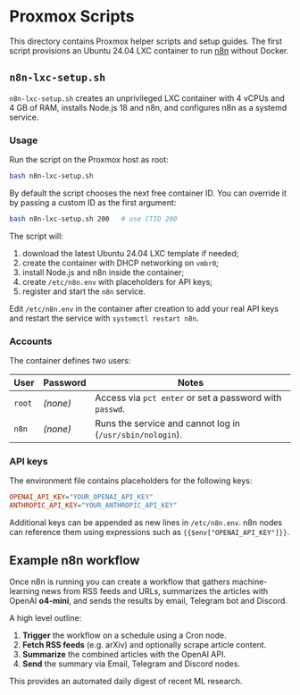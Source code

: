 # Proxmox Scripts

This directory contains Proxmox helper scripts and setup guides. The first
script provisions an Ubuntu 24.04 LXC container to run
[n8n](https://n8n.io/) without Docker.

## `n8n-lxc-setup.sh`

`n8n-lxc-setup.sh` creates an unprivileged LXC container with 4 vCPUs and
4&nbsp;GB of RAM, installs Node.js 18 and n8n, and configures n8n as a
systemd service.

### Usage

Run the script on the Proxmox host as root:

```bash
bash n8n-lxc-setup.sh
```

By default the script chooses the next free container ID. You can override it by
passing a custom ID as the first argument:

```bash
bash n8n-lxc-setup.sh 200   # use CTID 200
```

The script will:

1. download the latest Ubuntu 24.04 LXC template if needed;
2. create the container with DHCP networking on `vmbr0`;
3. install Node.js and n8n inside the container;
4. create `/etc/n8n.env` with placeholders for API keys;
5. register and start the `n8n` service.

Edit `/etc/n8n.env` in the container after creation to add your real API keys
and restart the service with `systemctl restart n8n`.

### Accounts

The container defines two users:

| User | Password | Notes |
| ---- | -------- | ----- |
| `root` | *(none)* | Access via `pct enter` or set a password with `passwd`. |
| `n8n` | *(none)* | Runs the service and cannot log in (`/usr/sbin/nologin`). |

### API keys

The environment file contains placeholders for the following keys:

```ini
OPENAI_API_KEY="YOUR_OPENAI_API_KEY"
ANTHROPIC_API_KEY="YOUR_ANTHROPIC_API_KEY"
```

Additional keys can be appended as new lines in `/etc/n8n.env`. n8n nodes can
reference them using expressions such as `{{$env["OPENAI_API_KEY"]}}`.

## Example n8n workflow

Once n8n is running you can create a workflow that gathers machine-learning
news from RSS feeds and URLs, summarizes the articles with OpenAI
**o4-mini**, and sends the results by email, Telegram bot and Discord.

A high level outline:

1. **Trigger** the workflow on a schedule using a Cron node.
2. **Fetch RSS feeds** (e.g. arXiv) and optionally scrape article content.
3. **Summarize** the combined articles with the OpenAI API.
4. **Send** the summary via Email, Telegram and Discord nodes.

This provides an automated daily digest of recent ML research.
